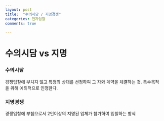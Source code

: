 ```yaml
---
layout: post
title:  "수의시담 / 지명경쟁"
categories: 전자입찰
comments: true

---
```


# 수의시담 vs 지명



### 수의시담  

경쟁입찰에 부치지 않고 특정의 상대를 선정하여 그 자와 계약을 체결하는 것. 특수목적을 위해 예외적으로 인정한다.



### 지명경쟁

경쟁입찰에 부침으로서 2인이상의 지명된 업체가 참가하여 입찰하는 방식